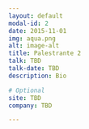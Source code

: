 ```yaml
---
layout: default
modal-id: 2
date: 2015-11-01
img: aqua.png
alt: image-alt
title: Palestrante 2
talk: TBD
talk-date: TBD
description: Bio

# Optional
site: TBD
company: TBD

---
```

